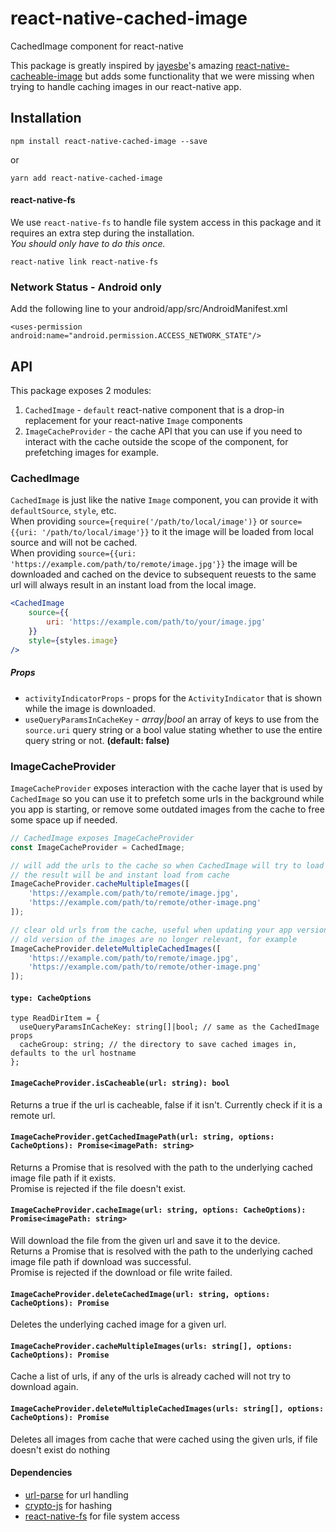 # react-native-cached-image
CachedImage component for react-native

This package is greatly inspired by [jayesbe](https://github.com/jayesbe)'s amazing [react-native-cacheable-image](https://github.com/jayesbe/react-native-cacheable-image) but adds some functionality that we were missing when trying to handle caching images in our react-native app.

## Installation

    npm install react-native-cached-image --save

or

    yarn add react-native-cached-image

#### react-native-fs
We use `react-native-fs` to handle file system access in this package and it requires an extra step during the installation.  
_You should only have to do this once._

    react-native link react-native-fs


### Network Status - Android only
Add the following line to your android/app/src/AndroidManifest.xml

    <uses-permission android:name="android.permission.ACCESS_NETWORK_STATE"/>

## API
This package exposes 2 modules:
1. `CachedImage` - `default` react-native component that is a drop-in replacement for your react-native `Image` components
2. `ImageCacheProvider` - the cache API that you can use if you need to interact with the cache outside the scope of the component, for prefetching images for example.

### CachedImage
`CachedImage` is just like the native `Image` component, you can provide it with `defaultSource`, `style`, etc.  
When providing `source={require('/path/to/local/image')}` or `source={{uri: '/path/to/local/image'}}` to it the image will be loaded from local source and will not be cached.  
When providing `source={{uri: 'https://example.com/path/to/remote/image.jpg'}}` the image will be downloaded and cached on the device to subsequent reuests to the same url will always result in an instant load from the local image.  
```jsx
<CachedImage
    source={{
        uri: 'https://example.com/path/to/your/image.jpg'
    }}
    style={styles.image}
/>
```
##### Props
* `activityIndicatorProps` - props for the `ActivityIndicator` that is shown while the image is downloaded. 
* `useQueryParamsInCacheKey` - _array|bool_ an array of keys to use from the `source.uri` query string or a bool value stating whether to use the entire query string or not. **(default: false)** 

### ImageCacheProvider
`ImageCacheProvider` exposes interaction with the cache layer that is used by `CachedImage` so you can use it to prefetch some urls in the background while you app is starting,
or remove some outdated images from the cache to free some space up if needed.

```javascript
// CachedImage exposes ImageCacheProvider
const ImageCacheProvider = CachedImage;

// will add the urls to the cache so when CachedImage will try to load them 
// the result will be and instant load from cache
ImageCacheProvider.cacheMultipleImages([
    'https://example.com/path/to/remote/image.jpg',
    'https://example.com/path/to/remote/other-image.png'    
]);

// clear old urls from the cache, useful when updating your app version and 
// old version of the images are no longer relevant, for example
ImageCacheProvider.deleteMultipleCachedImages([
    'https://example.com/path/to/remote/image.jpg',
    'https://example.com/path/to/remote/other-image.png'
]);
```

#### `type: CacheOptions`
```
type ReadDirItem = {
  useQueryParamsInCacheKey: string[]|bool; // same as the CachedImage props
  cacheGroup: string; // the directory to save cached images in, defaults to the url hostname
};
```

#### `ImageCacheProvider.isCacheable(url: string): bool`
Returns a true if the url is cacheable, false if it isn't. Currently check if it is a remote url.

#### `ImageCacheProvider.getCachedImagePath(url: string, options: CacheOptions): Promise<imagePath: string>`
Returns a Promise that is resolved with the path to the underlying cached image file path if it exists.  
Promise is rejected if the file doesn't exist.

#### `ImageCacheProvider.cacheImage(url: string, options: CacheOptions): Promise<imagePath: string>`
Will download the file from the given url and save it to the device.  
Returns a Promise that is resolved with the path to the underlying cached image file path if download was successful.  
Promise is rejected if the download or file write failed.

#### `ImageCacheProvider.deleteCachedImage(url: string, options: CacheOptions): Promise`
Deletes the underlying cached image for a given url.

#### `ImageCacheProvider.cacheMultipleImages(urls: string[], options: CacheOptions): Promise`
Cache a list of urls, if any of the urls is already cached will not try to download again.

#### `ImageCacheProvider.deleteMultipleCachedImages(urls: string[], options: CacheOptions): Promise`
Deletes all images from cache that were cached using the given urls, if file doesn't exist do nothing

#### Dependencies
- [url-parse](https://github.com/unshiftio/url-parse) for url handling
- [crypto-js](https://github.com/brix/crypto-js) for hashing
- [react-native-fs](https://github.com/johanneslumpe/react-native-fs) for file system access